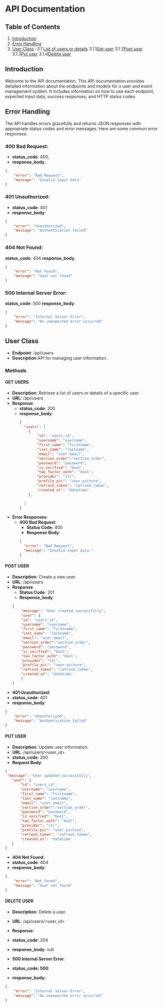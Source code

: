 # API Documentation

## Table of Contents

1. [Introduction](#introduction)
2. [Error Handling](#error-handling)
3. [User Class](#user-class)
    -3.1 [List of users or details](#methods)
        3.1.1[Get user](#get-users)
        3.1.2[Post user](#post-user)
        3.1.3[Put user](#put-user)
        3.1.4[Delete user](#delete-user)
   
## Introduction
Welcome to the API documentation. This API documentation provides detailed information about the endpoints and models for a user and event management system. It includes information on how to use each endpoint, expected input data, success responses, and HTTP status codes

## Error Handling
The API handles errors gracefully and returns JSON responses with appropriate status codes and error messages. Here are some common error responses:

###  400 Bad Request: 
- **status_code**: 400,
- **response_body**:

```JSON 
{
    "error": "Bad Request",
    "message": "Invalid input data"
}
```

### 401 Unauthorized:
- **status_code**: 401
- **response_body**:
```JSON
{
    "error": "Unauthorized",
    "message": "Authentication failed"
}
```
### 404 Not Found:
**status_code**: 404
**response_body**:
```JSON
{
    "error": "Not Found",
    "message": "User not found"
}
```
### 500 Internal Server Error:
**status_code**: 500
**response_body**:
```JSON
{
    "error": "Internal Server Error",
    "message": "An unexpected error occurred"
}
```

## User Class
- **Endpoint**: /api/users
- **Description**:API for managing user information.

### Methods

#### GET USERS
- **Description**: Retrieve a list of users or details of a specific user.
- **URL**: /api/users
- **Response**:
  - **status_code**: 200
  - **response_body**:
    ```JSON
    {
      "users": [
        {
            "id": "users_id",
            "username": "username",
            "first_name": "firstname",
            "last_name": "lastname",
            "email": "user email",
            "section_order":"section_order",
            "password": "password",
            "is_verified": "bool",
            "two_factor_auth": "bool",
            "provider": "str",
            "profile_pic": "user picture",
            "refresh_token": "refresh_token",
            "created_at": "datetime"
        },

      ]
    }
    ```
- **Error Responses**:
    - **400 Bad Request**:
        - **Status Code**: 400
        - **Response Body**:
        ```JSON
        {
          "error": "Bad Request",
          "message": "Invalid input data."
        }
        ``` 

#### POST USER

- **Description**: Create a new user.
- **URL**: /api/users
- **Response**:
    - **Status Code**: 201
    - **Response_body**:
    ```JSON
    {
        "message": "User created successfully",
        "user": {
        "id": "users_id",
        "username": "username",
        "first_name": "firstname",
        "last_name": "lastname",
        "email": "user email",
        "section_order":"section_order",
        "password": "password",
        "is_verified": "bool",
        "two_factor_auth": "bool",
        "provider": "str",
        "profile_pic": "user picture",
        "refresh_token": "refresh_token",
        "created_at": "datetime"
        }  
    }
     ```
- **401 Unauthorized**:
- **status_code**: 401
- **response_body**:
```JSON
{
    "error": "Unauthorized",
    "message": "Authentication failed"
}
```

#### PUT USER
- **Description**: Update user information.
- **URL**: /api/users/<user_id>
- **status_code**: 200
- **Request Body**:
 ```JSON
{
  "message": "User updated successfully",
    "user": {
        "id": "users_id",
        "username": "username",
        "first_name": "firstname",
        "last_name": "lastname",
        "email": "user email",
        "section_order":"section_order",
        "password": "password",
        "is_verified": "bool",
        "two_factor_auth": "bool",
        "provider": "str",
        "profile_pic": "user picture",
        "refresh_token": "refresh_token",
        "created_at": "datetime"
    }
}
```
- **404 Not Found**:
- **status_code**: 404
- **response_body**:
```JSON
{
    "error": "Not Found",
    "message": "User not found"
}
```

#### DELETE USER
- **Description**: Delete a user.
- **URL**: /api/users/<user_id>
- **Response**:
- **status_code**: 204
- **response_body**: null

- **500 Internal Server Error**:
- **status_code: 500**
- **response_body:**
```JSON
{
    "error": "Internal Server Error",
    "message": "An unexpected error occurred"
}
```




